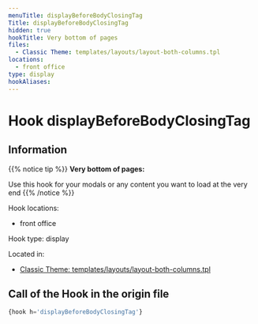 ```yaml
---
menuTitle: displayBeforeBodyClosingTag
Title: displayBeforeBodyClosingTag
hidden: true
hookTitle: Very bottom of pages
files:
  - Classic Theme: templates/layouts/layout-both-columns.tpl
locations:
  - front office
type: display
hookAliases:
---
```


# Hook displayBeforeBodyClosingTag

## Information

{{% notice tip %}}
**Very bottom of pages:** 

Use this hook for your modals or any content you want to load at the very end
{{% /notice %}}

Hook locations: 
  - front office

Hook type: display

Located in: 
  - [Classic Theme: templates/layouts/layout-both-columns.tpl](https://github.com/PrestaShop/classic-theme/blob/develop/templates/layouts/layout-both-columns.tpl)

## Call of the Hook in the origin file

```php
{hook h='displayBeforeBodyClosingTag'}
```